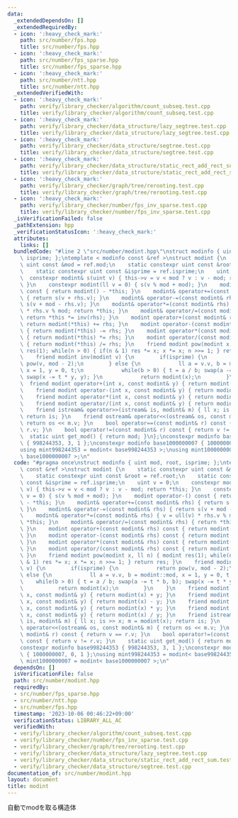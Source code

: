 ```yaml
---
data:
  _extendedDependsOn: []
  _extendedRequiredBy:
  - icon: ':heavy_check_mark:'
    path: src/number/fps.hpp
    title: src/number/fps.hpp
  - icon: ':heavy_check_mark:'
    path: src/number/fps_sparse.hpp
    title: src/number/fps_sparse.hpp
  - icon: ':heavy_check_mark:'
    path: src/number/ntt.hpp
    title: src/number/ntt.hpp
  _extendedVerifiedWith:
  - icon: ':heavy_check_mark:'
    path: verify/library_checker/algorithm/count_subseq.test.cpp
    title: verify/library_checker/algorithm/count_subseq.test.cpp
  - icon: ':heavy_check_mark:'
    path: verify/library_checker/data_structure/lazy_segtree.test.cpp
    title: verify/library_checker/data_structure/lazy_segtree.test.cpp
  - icon: ':heavy_check_mark:'
    path: verify/library_checker/data_structure/segtree.test.cpp
    title: verify/library_checker/data_structure/segtree.test.cpp
  - icon: ':heavy_check_mark:'
    path: verify/library_checker/data_structure/static_rect_add_rect_sum.test.cpp
    title: verify/library_checker/data_structure/static_rect_add_rect_sum.test.cpp
  - icon: ':heavy_check_mark:'
    path: verify/library_checker/graph/tree/rerooting.test.cpp
    title: verify/library_checker/graph/tree/rerooting.test.cpp
  - icon: ':heavy_check_mark:'
    path: verify/library_checker/number/fps_inv_sparse.test.cpp
    title: verify/library_checker/number/fps_inv_sparse.test.cpp
  _isVerificationFailed: false
  _pathExtension: hpp
  _verificationStatusIcon: ':heavy_check_mark:'
  attributes:
    links: []
  bundledCode: "#line 2 \"src/number/modint.hpp\"\nstruct modinfo { uint mod, root,\
    \ isprime; };\ntemplate < modinfo const &ref >\nstruct modint {\n    static constexpr\
    \ uint const &mod = ref.mod;\n    static constexpr uint const &root = ref.root;\n\
    \    static constexpr uint const &isprime = ref.isprime;\n    uint v = 0;\n  \
    \  constexpr modint& s(uint v) { this->v = v < mod ? v : v - mod; return *this;\
    \ }\n    constexpr modint(ll v = 0) { s(v % mod + mod); }\n    modint operator-()\
    \ const { return modint() - *this; }\n    modint& operator+=(const modint& rhs)\
    \ { return s(v + rhs.v); }\n    modint& operator-=(const modint& rhs) { return\
    \ s(v + mod - rhs.v); }\n    modint& operator*=(const modint& rhs) { v = ull(v)\
    \ * rhs.v % mod; return *this; }\n    modint& operator/=(const modint& rhs) {\
    \ return *this *= inv(rhs); }\n    modint operator+(const modint& rhs) const {\
    \ return modint(*this) += rhs; }\n    modint operator-(const modint& rhs) const\
    \ { return modint(*this) -= rhs; }\n    modint operator*(const modint& rhs) const\
    \ { return modint(*this) *= rhs; }\n    modint operator/(const modint& rhs) const\
    \ { return modint(*this) /= rhs; }\n    friend modint pow(modint x, ll n) { modint\
    \ res(1); while(n > 0) { if(n & 1) res *= x; x *= x; n >>= 1; } return res; }\n\
    \    friend modint inv(modint v) {\n        if(isprime) {\n            return\
    \ pow(v, mod - 2);\n        } else {\n            ll a = v.v, b = modint::mod,\
    \ x = 1, y = 0, t;\n            while(b > 0) { t = a / b; swap(a -= t * b, b);\
    \ swap(x -= t * y, y); }\n            return modint(x);\n        }\n    }\n  \
    \  friend modint operator+(int x, const modint& y) { return modint(x) + y; }\n\
    \    friend modint operator-(int x, const modint& y) { return modint(x) - y; }\n\
    \    friend modint operator*(int x, const modint& y) { return modint(x) * y; }\n\
    \    friend modint operator/(int x, const modint& y) { return modint(x) / y; }\n\
    \    friend istream& operator>>(istream& is, modint& m) { ll x; is >> x; m = modint(x);\
    \ return is; }\n    friend ostream& operator<<(ostream& os, const modint& m) {\
    \ return os << m.v; }\n    bool operator==(const modint& r) const { return v ==\
    \ r.v; }\n    bool operator!=(const modint& r) const { return v != r.v; }\n  \
    \  static uint get_mod() { return mod; }\n};\nconstexpr modinfo base998244353\
    \ { 998244353, 3, 1 };\nconstexpr modinfo base1000000007 { 1000000007, 0, 1 };\n\
    using mint998244353 = modint< base998244353 >;\nusing mint1000000007 = modint<\
    \ base1000000007 >;\n"
  code: "#pragma once\nstruct modinfo { uint mod, root, isprime; };\ntemplate < modinfo\
    \ const &ref >\nstruct modint {\n    static constexpr uint const &mod = ref.mod;\n\
    \    static constexpr uint const &root = ref.root;\n    static constexpr uint\
    \ const &isprime = ref.isprime;\n    uint v = 0;\n    constexpr modint& s(uint\
    \ v) { this->v = v < mod ? v : v - mod; return *this; }\n    constexpr modint(ll\
    \ v = 0) { s(v % mod + mod); }\n    modint operator-() const { return modint()\
    \ - *this; }\n    modint& operator+=(const modint& rhs) { return s(v + rhs.v);\
    \ }\n    modint& operator-=(const modint& rhs) { return s(v + mod - rhs.v); }\n\
    \    modint& operator*=(const modint& rhs) { v = ull(v) * rhs.v % mod; return\
    \ *this; }\n    modint& operator/=(const modint& rhs) { return *this *= inv(rhs);\
    \ }\n    modint operator+(const modint& rhs) const { return modint(*this) += rhs;\
    \ }\n    modint operator-(const modint& rhs) const { return modint(*this) -= rhs;\
    \ }\n    modint operator*(const modint& rhs) const { return modint(*this) *= rhs;\
    \ }\n    modint operator/(const modint& rhs) const { return modint(*this) /= rhs;\
    \ }\n    friend modint pow(modint x, ll n) { modint res(1); while(n > 0) { if(n\
    \ & 1) res *= x; x *= x; n >>= 1; } return res; }\n    friend modint inv(modint\
    \ v) {\n        if(isprime) {\n            return pow(v, mod - 2);\n        }\
    \ else {\n            ll a = v.v, b = modint::mod, x = 1, y = 0, t;\n        \
    \    while(b > 0) { t = a / b; swap(a -= t * b, b); swap(x -= t * y, y); }\n \
    \           return modint(x);\n        }\n    }\n    friend modint operator+(int\
    \ x, const modint& y) { return modint(x) + y; }\n    friend modint operator-(int\
    \ x, const modint& y) { return modint(x) - y; }\n    friend modint operator*(int\
    \ x, const modint& y) { return modint(x) * y; }\n    friend modint operator/(int\
    \ x, const modint& y) { return modint(x) / y; }\n    friend istream& operator>>(istream&\
    \ is, modint& m) { ll x; is >> x; m = modint(x); return is; }\n    friend ostream&\
    \ operator<<(ostream& os, const modint& m) { return os << m.v; }\n    bool operator==(const\
    \ modint& r) const { return v == r.v; }\n    bool operator!=(const modint& r)\
    \ const { return v != r.v; }\n    static uint get_mod() { return mod; }\n};\n\
    constexpr modinfo base998244353 { 998244353, 3, 1 };\nconstexpr modinfo base1000000007\
    \ { 1000000007, 0, 1 };\nusing mint998244353 = modint< base998244353 >;\nusing\
    \ mint1000000007 = modint< base1000000007 >;\n"
  dependsOn: []
  isVerificationFile: false
  path: src/number/modint.hpp
  requiredBy:
  - src/number/fps_sparse.hpp
  - src/number/ntt.hpp
  - src/number/fps.hpp
  timestamp: '2023-10-06 00:46:22+09:00'
  verificationStatus: LIBRARY_ALL_AC
  verifiedWith:
  - verify/library_checker/algorithm/count_subseq.test.cpp
  - verify/library_checker/number/fps_inv_sparse.test.cpp
  - verify/library_checker/graph/tree/rerooting.test.cpp
  - verify/library_checker/data_structure/lazy_segtree.test.cpp
  - verify/library_checker/data_structure/static_rect_add_rect_sum.test.cpp
  - verify/library_checker/data_structure/segtree.test.cpp
documentation_of: src/number/modint.hpp
layout: document
title: modint
---
```


自動でmodを取る構造体
